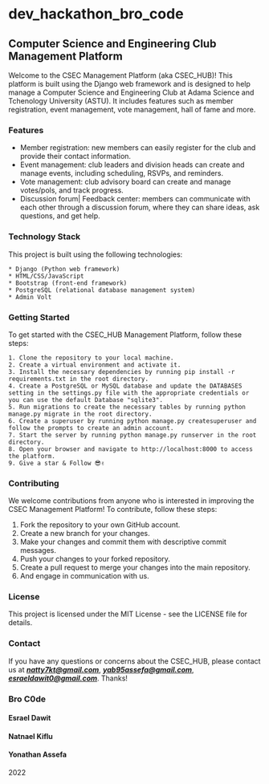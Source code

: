 # dev_hackathon_bro_code

## Computer Science and Engineering Club Management Platform

  Welcome to the CSEC Management Platform (aka CSEC_HUB)! This platform is built using the Django web framework and is designed to help manage a Computer Science and Engineering Club at Adama Science and Tchenology University (ASTU). It includes features such as member registration, event management, vote management, hall of fame and more.

### Features
   * Member registration: new members can easily register for the club and provide their contact information.
   * Event management: club leaders and division heads can create and manage events, including scheduling, RSVPs, and reminders.
   * Vote management: club advisory board can create and manage votes/pols, and track progress.
   * Discussion forum| Feedback center: members can communicate with each other through a discussion forum, where they can share ideas, ask questions, and get help.

### Technology Stack

  This project is built using the following technologies:

    * Django (Python web framework)
    * HTML/CSS/JavaScript
    * Bootstrap (front-end framework)
    * PostgreSQL (relational database management system)
    * Admin Volt
    
   

### Getting Started

  To get started with the CSEC_HUB  Management Platform, follow these steps:

    1. Clone the repository to your local machine.
    2. Create a virtual environment and activate it.
    3. Install the necessary dependencies by running pip install -r requirements.txt in the root directory.
    4. Create a PostgreSQL or MySQL database and update the DATABASES setting in the settings.py file with the appropriate credentials or you can use the default Database "sqlite3".
    5. Run migrations to create the necessary tables by running python manage.py migrate in the root directory.
    6. Create a superuser by running python manage.py createsuperuser and follow the prompts to create an admin account.
    7. Start the server by running python manage.py runserver in the root directory.
    8. Open your browser and navigate to http://localhost:8000 to access the platform.
    9. Give a star & Follow 😎✌️
    
    
### Contributing

  We welcome contributions from anyone who is interested in improving the CSEC Management Platform! To contribute, follow these steps:

   1. Fork the repository to your own GitHub account.
   2. Create a new branch for your changes.
   3. Make your changes and commit them with descriptive commit messages.
   4. Push your changes to your forked repository.
   5. Create a pull request to merge your changes into the main repository.
   6. And engage in communication with us.


### License

  This project is licensed under the MIT License - see the LICENSE file for details.


### Contact

  If you have any questions or concerns about the CSEC_HUB, please contact us at ***natty7kt@gmail.com***, ***yab95assefa@gmail.com***, ***esraeldawit0@gmail.com***. Thanks!
  

### Bro C0de
#### Esrael Dawit
#### Natnael Kiflu
#### Yonathan Assefa


2022

